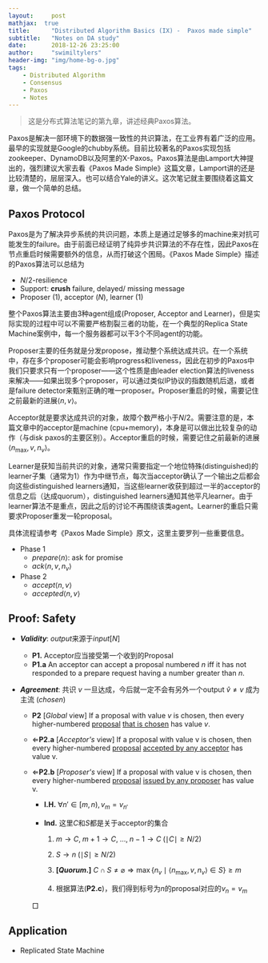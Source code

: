 ```yaml
---
layout:     post
mathjax:  true
title:      "Distributed Algorithm Basics (IX) -  Paxos made simple"
subtitle:   "Notes on DA study"
date:       2018-12-26 23:25:00
author:     "swimiltylers"
header-img: "img/home-bg-o.jpg"
tags:
    - Distributed Algorithm
    - Consensus
    - Paxos
    - Notes
---
```


> 这是分布式算法笔记的第九章，讲述经典Paxos算法。

Paxos是解决一部环境下的数据强一致性的共识算法，在工业界有着广泛的应用。最早的实现就是Google的chubby系统。目前比较著名的Paxos实现包括zookeeper、DynamoDB以及阿里的X-Paxos。Paxos算法是由Lamport大神提出的，强烈建议大家去看《Paxos Made Simple》这篇文章，Lamport讲的还是比较清楚的，层层深入。也可以结合Yale的讲义。这次笔记就主要围绕着这篇文章，做一个简单的总结。

## Paxos Protocol

Paxos是为了解决异步系统的共识问题，本质上是通过足够多的machine来对抗可能发生的failure。由于前面已经证明了纯异步共识算法的不存在性，因此Paxos在节点重启时候需要额外的信息，从而打破这个困局。《Paxos Made Simple》描述的Paxos算法可以总结为

- $N/2$-resilience
- Support: **crush** failure, delayed/ missing message
- Proposer (1), acceptor ($N$), learner (1)

整个Paxos算法主要由3种agent组成(Proposer, Acceptor and Learner)，但是实际实现的过程中可以不需要严格割裂三者的功能，在一个典型的Replica State Machine案例中，每一个服务器都可以干3个不同agent的功能。

Proposer主要的任务就是分发propose，推动整个系统达成共识。在一个系统中，存在多个proposer可能会影响progress和liveness，因此在初步的Paxos中我们只要求只有一个proposer——这个性质是由leader election算法的liveness来解决——如果出现多个proposer，可以通过类似IP协议的指数随机后退，或者是failure detector来甄别正确的唯一proposer。Proposer重启的时候，需要记住之前最新的进展$\left<n,v\right>​。$

Acceptor就是要求达成共识的对象，故障个数严格小于$N/2$。需要注意的是，本篇文章中的acceptor是machine (cpu+memory)，本身是可以做出比较复杂的动作（与disk paxos的主要区别）。Acceptor重启的时候，需要记住之前最新的进展$\left<n_{\max},v,n_v\right>$。

Learner是获知当前共识的对象，通常只需要指定一个地位特殊(distinguished)的learner子集（通常为1）作为中继节点，每次当acceptor确认了一个输出之后都会向这些distinguished learners通知，当这些learner收获到超过一半的acceptor的信息之后（达成quorum），distinguished learners通知其他平凡learner。由于learner算法不是重点，因此之后的讨论不再围绕该类agent。Learner的重启只需要求Proposer重发一轮proposal。

具体流程请参考《Paxos Made Simple》原文，这里主要罗列一些重要信息。

- Phase 1
  - $prepare\left<n\right>$: ask for promise
  - $ack\left<n,v,n_v\right>$
- Phase 2
  - $accept\left<n,v\right>$
  - $accepted\left<n,v\right>$

## Proof: Safety

- ***Validity***: $output$来源于$input[N]$

  - **P1.** Acceptor应当接受第一个收到的Proposal
  - **P1.a**  An acceptor can accept a proposal numbered $n$ iff it has not responded
    to a prepare request having a number greater than $n$.

- ***Agreement***: 共识 $v$ 一旦达成，今后就一定不会有另外一个output $\hat{v}\neq v$ 成为主流 (*chosen*)

  - **P2** [*Global* view] If a proposal with value $v$ is chosen, then every higher-numbered <u>proposal</u>
    <u>that is chosen</u> has value $v$.

  - $\Leftarrow$**P2.a** [*Acceptor's* view] If a proposal with value v is chosen, then every higher-numbered <u>proposal</u>
    <u>accepted by any acceptor</u> has value v.

  - $\Leftarrow$**P2.b** [*Proposer's* view] If a proposal with value v is chosen, then every higher-numbered <u>proposal</u>
    <u>issued by any proposer</u> has value v.

    - **I.H.** $\forall n'\in[m,n), v_m=v_{n'}$

    - **Ind.** 这里$C$和$S$都是关于acceptor的集合

      1. $m\rightarrow C,\; m+1\rightarrow C,\;\dots,\;n-1\rightarrow C\;(\mid C\mid\geq N/2)$

      2. $S\rightarrow n\;(\mid S\mid\geq N/2)$ 

      3. **[*Quorum*.]** $C\cap S\neq\varnothing\Rightarrow \max\{n_v\mid\left<n_{\max},v,n_v\right>\in S\}\geq m$
      4. 根据算法(**P2.c**)，我们得到标号为$n$的proposal对应的$v_n=v_m$

    $\Box​$

## Application

- Replicated State Machine